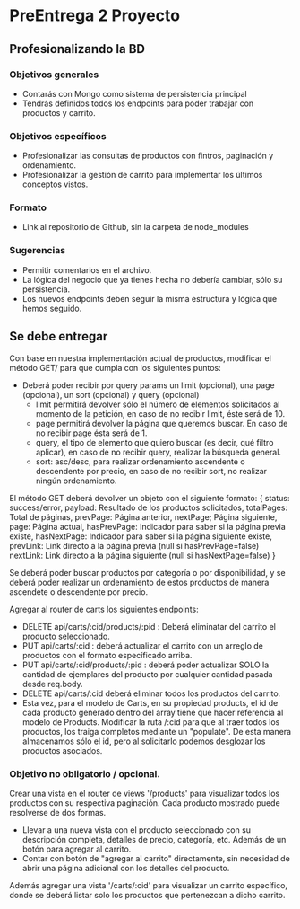 # PreEntrega 2 Proyecto
## Profesionalizando la BD
### Objetivos generales
- Contarás con Mongo como sistema de persistencia principal
- Tendrás definidos todos los endpoints para poder trabajar con productos y carrito.

### Objetivos específicos
- Profesionalizar las consultas de productos con fintros, paginación y ordenamiento.
- Profesionalizar la gestión de carrito para implementar los últimos conceptos vistos.

### Formato
- Link al repositorio de Github, sin la carpeta de node_modules

### Sugerencias
- Permitir comentarios en el archivo.
- La lógica del negocio que ya tienes hecha no debería cambiar, sólo su persistencia.
- Los nuevos endpoints deben seguir la misma estructura y lógica que hemos seguido.

## Se debe entregar
Con base en nuestra implementación actual de productos, modificar el método GET/ para que cumpla con los siguientes puntos:
- Deberá poder recibir por query params un limit (opcional), una page (opcional), un sort (opcional) y query (opcional)
    - limit permitirá devolver sólo el número de elementos solicitados al momento de la petición, en caso de no recibir limit, éste será de 10.
    - page permitirá devolver la página que queremos buscar. En caso de no recibir page ésta será de 1.
    - query, el tipo de elemento que quiero buscar (es decir, qué filtro aplicar), en caso de no recibir query, realizar la búsqueda general.
    - sort: asc/desc, para realizar ordenamiento ascendente o descendente por precio, en caso de no recibir sort, no realizar ningún ordenamiento.

El método GET deberá devolver un objeto con el siguiente formato:
{
    status: success/error,
    payload: Resultado de los productos solicitados,
    totalPages: Total de páginas,
    prevPage: Página anterior,
    nextPage; Página siguiente,
    page: Página actual,
    hasPrevPage: Indicador para saber si la página previa existe,
    hasNextPage: Indicador para saber si la página siguiente existe,
    prevLink: Link directo a la página previa (null si hasPrevPage=false)
    nextLink: Link directo a la página siguiente (null si hasNextPage=false)
}

Se deberá poder buscar productos por categoría o por disponibilidad, y se deberá poder realizar un ordenamiento de estos productos de manera ascendete o descendente por precio.

Agregar al router de carts los siguientes endpoints:
- DELETE api/carts/:cid/products/:pid : Deberá eliminatar del carrito el producto seleccionado.
- PUT api/carts/:cid : deberá actualizar el carrito con un arreglo de productos con el formato específicado arriba.
- PUT api/carts/:cid/products/:pid : deberá poder actualizar SOLO la cantidad de ejemplares del producto por cualquier cantidad pasada desde req.body.
- DELETE api/carts/:cid deberá eliminar todos los productos del carrito.
- Esta vez, para el modelo de Carts, en su propiedad products, el id de cada producto generado dentro del array tiene que hacer referencia al modelo de Products.  Modificar la ruta /:cid para que al traer todos los productos, los traiga completos mediante un "populate". De esta manera almacenamos sólo el id, pero al solicitarlo podemos desglozar los productos asociados.

### Objetivo no obligatorio / opcional.
Crear una vista en el router de views '/products' para visualizar todos los productos con su respectiva paginación. Cada producto mostrado puede resolverse de dos formas.
- Llevar a una nueva vista con el producto seleccionado con su descripción completa, detalles de precio, categoría, etc. Además de un botón para agregar al carrito.
- Contar con botón de "agregar al carrito" directamente, sin necesidad de abrir una página adicional con los detalles del producto.

Además agregar una vista '/carts/:cid' para visualizar un carrito específico, donde se deberá listar solo los productos que pertenezcan a dicho carrito.